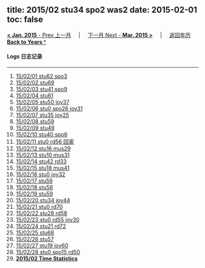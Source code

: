 title: 2015/02 stu34 spo2 was2
date: 2015-02-01
toc: false
---
[**< Jan. 2015** - Prev 上一月](/lifelogs/2015/01/index.html) &nbsp; &nbsp; | &nbsp; &nbsp; [下一月 Next - **Mar. 2015 >**](/lifelogs/2015/03/index.html) &nbsp; &nbsp; |  &nbsp; &nbsp; [返回年历 **Back to Years ^**](/lifelogs)
<br/>
#### Logs 日志记录
---
1. [15/02/01 stu62 spo3](/lifelogs/2015/02/d01.html)
2. [15/02/02 stu69](/lifelogs/2015/02/d02.html)
3. [15/02/03 stu41 spo9](/lifelogs/2015/02/d03.html)
4. [15/02/04 stu61](/lifelogs/2015/02/d04.html)
5. [15/02/05 stu50 joy37](/lifelogs/2015/02/d05.html)
6. [15/02/06 stu0 spo26 joy31](/lifelogs/2015/02/d06.html)
7. [15/02/07 stu35 joy25](/lifelogs/2015/02/d07.html)
8. [15/02/08 stu59](/lifelogs/2015/02/d08.html)
9. [15/02/09 stu49](/lifelogs/2015/02/d09.html)
10. [15/02/10 stu40 spo6](/lifelogs/2015/02/d10.html)
11. [15/02/11 stu0 rd56 回家](/lifelogs/2015/02/d11.html)
12. [15/02/12 stu16 mus29](/lifelogs/2015/02/d12.html)
13. [15/02/13 stu10 mus31](/lifelogs/2015/02/d13.html)
14. [15/02/14 stu42 rd33](/lifelogs/2015/02/d14.html)
15. [15/02/15 stu18 mus41](/lifelogs/2015/02/d15.html)
16. [15/02/16 stu0 joy32](/lifelogs/2015/02/d16.html)
17. [15/02/17 stu59](/lifelogs/2015/02/d17.html)
18. [15/02/18 stu58](/lifelogs/2015/02/d18.html)
19. [15/02/19 stu59](/lifelogs/2015/02/d19.html)
20. [15/02/20 stu34 joy44](/lifelogs/2015/02/d20.html)
21. [15/02/21 stu0 rd70](/lifelogs/2015/02/d21.html)
22. [15/02/22 stu28 rd58](/lifelogs/2015/02/d22.html)
23. [15/02/23 stu0 rd55 joy30](/lifelogs/2015/02/d23.html)
24. [15/02/24 stu21 rd72](/lifelogs/2015/02/d24.html)
25. [15/02/25 stu68](/lifelogs/2015/02/d25.html)
26. [15/02/26 stu57](/lifelogs/2015/02/d26.html)
27. [15/02/27 stu19 joy60](/lifelogs/2015/02/d27.html)
28. [15/02/28 stu0 spo15 rd50](/lifelogs/2015/02/d28.html)
29. **[2015/02 Time Statistics](/lifelogs/2015/02/time_stat.html)**
